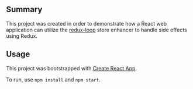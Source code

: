 ## Summary

This project was created in order to demonstrate how a React web application can utilize the [redux-loop](https://github.com/redux-loop/redux-loop) store enhancer to handle side effects using Redux.

## Usage
This project was bootstrapped with [Create React App](https://github.com/facebook/create-react-app).

To run, use `npm install` and `npm start`.
